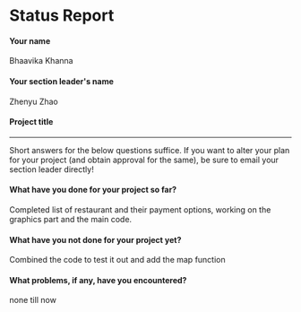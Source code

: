 # Status Report

#### Your name

Bhaavika Khanna

#### Your section leader's name

Zhenyu Zhao

#### Project title



***

Short answers for the below questions suffice. If you want to alter your plan for your project (and obtain approval for the same), be sure to email your section leader directly!

#### What have you done for your project so far?

Completed list of restaurant and their payment options, working on the graphics part and the main code.

#### What have you not done for your project yet?

Combined the code to test it out and add the map function

#### What problems, if any, have you encountered?

none till now
